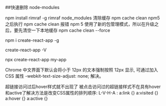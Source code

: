 <!--
 * @Author: REFUSE_C
 * @Date: 2020-12-23 20:51:19
 * @LastEditors: REFUSE_C
 * @LastEditTime: 2021-01-04 16:44:39
 * @Description:
-->

##快速删除 node-modules

npm install rimraf -g
rimraf node_modules
清除缓存
npm cache clean
npm5 之后执行 npm cache clean 报错
npm 5 使用了新的包管理模式，所以在升级之后，要先清空一下本地缓存
npm cache clean --force

npm i create-react-app -g

create-react-app -V

npx create-react-app my-app


Chrome 中文界面下默认会将小于 12px 的文本强制按照 12px 显示,
可通过加入 CSS 属性 -webkit-text-size-adjust: none; 解决。

超链接访问过后hover样式就不出现了 被点击访问过的超链接样式不在具有hover和active了解决方法是改变CSS属性的排列顺序:
L-V-H-A :  a:link {} a:visited {} a:hover {} a:active {}